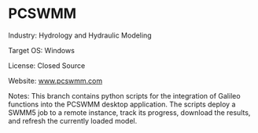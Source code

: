 # PCSWMM

Industry: Hydrology and Hydraulic Modeling

Target OS: Windows

License: Closed Source

Website: www.pcswmm.com

Notes: This branch contains python scripts for the integration of Galileo functions into the 
PCSWMM desktop application. The scripts deploy a SWMM5 job to a remote instance, track its 
progress, download the results, and refresh the currently loaded model. 
